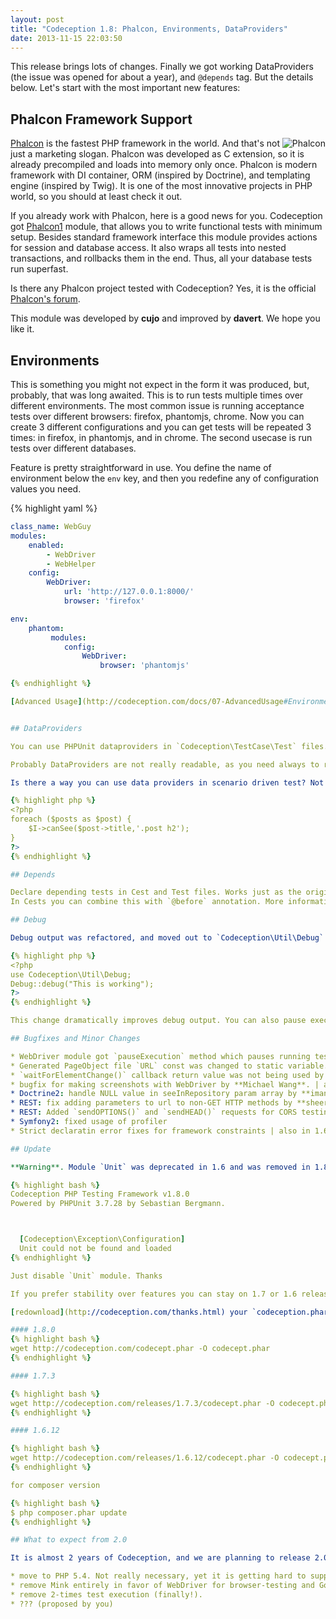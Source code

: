 ```yaml
---
layout: post
title: "Codeception 1.8: Phalcon, Environments, DataProviders"
date: 2013-11-15 22:03:50
---
```


This release brings lots of changes. Finally we got working DataProviders (the issue was opened for about a year), and `@depends` tag. But the details below. Let's start with the most important new features:

## Phalcon Framework Support


<img src="https://lh3.googleusercontent.com/-wjtJgs6HLwc/AAAAAAAAAAI/AAAAAAAAAD4/IvimRkefmI4/s120-c/photo.jpg" alt="Phalcon" style="float: right">


[Phalcon](http://phalconphp.com/) is the fastest PHP framework in the world. And that's not just a marketing slogan. Phalcon was developed as C extension, so it is already precompiled and loads into memory only once. Phalcon is modern framework with DI container, ORM (inspired by Doctrine), and templating engine (inspired by Twig). It is one of the most innovative projects in PHP world, so you should at least check it out. 

If you already work with Phalcon, here is a good news for you. Codeception got [Phalcon1](http://codeception.com/docs/modules/Phalcon1) module, that allows you to write functional tests with minimum setup. Besides standard framework interface this module provides actions for session and database access. It also wraps all tests into nested transactions, and rollbacks them in the end. Thus, all your database tests run superfast.

Is there any Phalcon project tested with Codeception? Yes, it is the official [Phalcon's forum](https://github.com/phalcon/forum).

This module was developed by **cujo** and improved by **davert**. We hope you like it.

## Environments

This is something you might not expect in the form it was produced, but, probably, that was long awaited.
This is to run tests multiple times over different environments. The most common issue is running acceptance tests over different browsers: firefox, phantomjs, chrome. Now you can create 3 different configurations and you can get tests will be repeated 3 times: in firefox, in phantomjs, and in chrome. The second usecase is run tests over different databases. 

Feature is pretty straightforward in use. You define the name of environment below the `env` key, and then you redefine any of configuration values you need.

{% highlight yaml %}
``` yaml
class_name: WebGuy
modules:
    enabled:
        - WebDriver
        - WebHelper
    config:
        WebDriver:
            url: 'http://127.0.0.1:8000/'
            browser: 'firefox'

env:
    phantom:
         modules:
            config:
                WebDriver:
                    browser: 'phantomjs'

{% endhighlight %}

[Advanced Usage](http://codeception.com/docs/07-AdvancedUsage#Environments) chapter was updated.


## DataProviders

You can use PHPUnit dataproviders in `Codeception\TestCase\Test` files. Yep. Finally.

Probably DataProviders are not really readable, as you need always to refer into data sets, which may be defined in the different part of a testcase. You can consider using [examples of Codeception\Specify](https://github.com/Codeception/Specify#examples) library, as for alternative for dataproviders.

Is there a way you can use data providers in scenario driven test? Not exactly, but you can emulate them with loops and conditional asserts:

{% highlight php %}
<?php
foreach ($posts as $post) {
	$I->canSee($post->title,'.post h2');
}
?>
{% endhighlight %}

## Depends

Declare depending tests in Cest and Test files. Works just as the original `@depends` of PHPUnit.
In Cests you can combine this with `@before` annotation. More information in [Advanced Usage](http://codeception.com/docs/07-AdvancedUsage).

## Debug

Debug output was refactored, and moved out to `Codeception\Util\Debug` class. This class can be used globally, i.e in tests, helpers, - wherever you want. To print debug information you should call:

{% highlight php %}
<?php
use Codeception\Util\Debug;
Debug::debug("This is working");
?>
{% endhighlight %}

This change dramatically improves debug output. You can also pause execution with `pause` static method of this class. Useful for debugging and tests development, implemented in `WebDriver` module as `pauseExecution` action.

## Bugfixes and Minor Changes

* WebDriver module got `pauseExecution` method which pauses running test in debug mode.
* Generated PageObject file `URL` const was changed to static variable.
* `waitForElementChange()` callback return value was not being used by **wheelsandcogs** | also in 1.7
* bugfix for making screenshots with WebDriver by **Michael Wang**. | also in 1.7
* Doctrine2: handle NULL value in seeInRepository param array by **imanzuk** | also in 1.7
* REST: fix adding parameters to url to non-GET HTTP methods by **sheershoff**
* REST: Added `sendOPTIONS()` and `sendHEAD()` requests for CORS testing by **elazar**
* Symfony2: fixed usage of profiler
* Strict declaratin error fixes for framework constraints | also in 1.6, 1.7

## Update

**Warning**. Module `Unit` was deprecated in 1.6 and was removed in 1.8. Please disable it in `unit.suite.yml` if you were using it. If you see this error:

{% highlight bash %}
Codeception PHP Testing Framework v1.8.0
Powered by PHPUnit 3.7.28 by Sebastian Bergmann.



  [Codeception\Exception\Configuration]
  Unit could not be found and loaded
{% endhighlight %}

Just disable `Unit` module. Thanks

If you prefer stability over features you can stay on 1.7 or 1.6 releases. We've got them updated too.

[redownload](http://codeception.com/thanks.html) your `codeception.phar` for update:

#### 1.8.0
{% highlight bash %}
wget http://codeception.com/codecept.phar -O codecept.phar
{% endhighlight %}

#### 1.7.3

{% highlight bash %}
wget http://codeception.com/releases/1.7.3/codecept.phar -O codecept.phar
{% endhighlight %}

#### 1.6.12

{% highlight bash %}
wget http://codeception.com/releases/1.6.12/codecept.phar -O codecept.phar
{% endhighlight %}

for composer version

{% highlight bash %}
$ php composer.phar update
{% endhighlight %}

## What to expect from 2.0

It is almost 2 years of Codeception, and we are planning to release 2.0 version as a next major to celebrate that. It is a major change, thus we can add few BC breaks. We are planning to:

* move to PHP 5.4. Not really necessary, yet it is getting hard to support 5.3.
* remove Mink entirely in favor of WebDriver for browser-testing and Goutte for headless testing.
* remove 2-times test execution (finally!).
* ??? (proposed by you)


